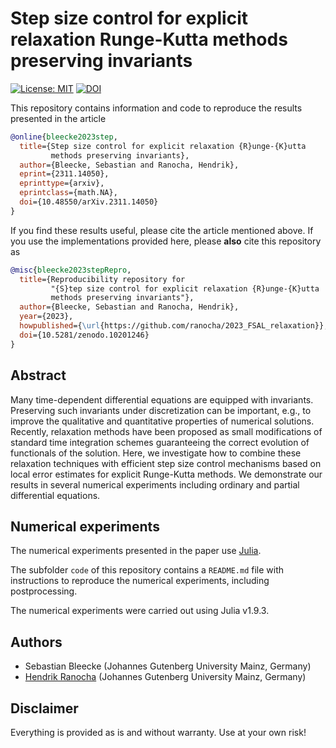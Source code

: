 # Step size control for explicit relaxation Runge-Kutta methods preserving invariants

[![License: MIT](https://img.shields.io/badge/License-MIT-success.svg)](https://opensource.org/licenses/MIT)
[![DOI](https://zenodo.org/badge/DOI/10.5281/zenodo.10201246.svg)](https://doi.org/10.5281/zenodo.10201246)

This repository contains information and code to reproduce the results presented in the
article
```bibtex
@online{bleecke2023step,
  title={Step size control for explicit relaxation {R}unge-{K}utta
         methods preserving invariants},
  author={Bleecke, Sebastian and Ranocha, Hendrik},
  eprint={2311.14050},
  eprinttype={arxiv},
  eprintclass={math.NA},
  doi={10.48550/arXiv.2311.14050}
}
```

If you find these results useful, please cite the article mentioned above. If you
use the implementations provided here, please **also** cite this repository as
```bibtex
@misc{bleecke2023stepRepro,
  title={Reproducibility repository for
         "{S}tep size control for explicit relaxation {R}unge-{K}utta
         methods preserving invariants"},
  author={Bleecke, Sebastian and Ranocha, Hendrik},
  year={2023},
  howpublished={\url{https://github.com/ranocha/2023_FSAL_relaxation}},
  doi={10.5281/zenodo.10201246}
}
```


## Abstract

Many time-dependent differential equations are equipped with invariants.
Preserving such invariants under discretization can be important, e.g.,
to improve the qualitative and quantitative properties of numerical
solutions. Recently, relaxation methods have been proposed as small
modifications of standard time integration schemes guaranteeing the
correct evolution of functionals of the solution. Here, we investigate
how to combine these relaxation techniques with efficient step size
control mechanisms based on local error estimates for explicit
Runge-Kutta methods. We demonstrate our results in several numerical
experiments including ordinary and partial differential equations.


## Numerical experiments

The numerical experiments presented in the paper use
[Julia](https://julialang.org/).

The subfolder `code` of this repository contains a `README.md` file with
instructions to reproduce the numerical experiments, including postprocessing.

The numerical experiments were carried out using Julia v1.9.3.


## Authors

- Sebastian Bleecke (Johannes Gutenberg University Mainz, Germany)
- [Hendrik Ranocha](https://ranocha.de) (Johannes Gutenberg University Mainz, Germany)


## Disclaimer

Everything is provided as is and without warranty. Use at your own risk!
